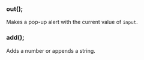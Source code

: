 ### out();
Makes a pop-up alert with the current value of `input`.

### add();
Adds a number or appends a string.
